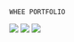     WHEE PORTFOLIO
<img src="https://capsule-render.vercel.app/api?type=waving&color=BDBDC8&height=150&section=header" />
<img src="https://capsule-render.vercel.app/api?type=waving&color=BDBDC8&height=150&section=footer" />
<a href="https://www.instagram.com/"><img src="https://img.shields.io/badge/Instagram-E4405F?style=flat-square&logo=Instagram&logoColor=white"/></a>
